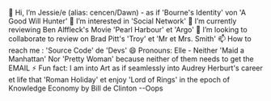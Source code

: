👋 Hi, I’m Jessie/e (alias: cencen/Dawn) - as if 'Bourne's Identity' von 'A Good Will Hunter'
👀 I’m interested in 'Social Network'
🌱 I’m currently reviewing Ben Alffleck's Movie 'Pearl Harbour' et 'Argo'
💞️ I’m looking to collaborate to review on Brad Pitt's 'Troy' et 'Mr et Mrs. Smith'
📫 How to reach me : 'Source Code' de 'Devs'
😄 Pronouns: Elle -  Neither 'Maid a Manhattan' Nor 'Pretty Woman' because neither of them needs to get the EMAIL
⚡ Fun fact: I am into Art as if seamlessly into Audrey Herburt's career et life that 'Roman Holiday' et enjoy 'Lord of Rings' in the epoch of Knowledge Economy by Bill de Clinton --Oops

<!---
lupae-cledevon/lupae-cledevon is a ✨ special ✨ repository because its `README.md` (this file) appears on your GitHub profile.
You can click the Preview link to take a look at your changes.
--->
